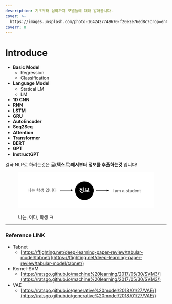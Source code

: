 ```yaml
---
description: 기초부터 심화까지 모델들에 대해 알아봅시다.
cover: >-
  https://images.unsplash.com/photo-1642427749670-f20e2e76ed8c?crop=entropy&cs=srgb&fm=jpg&ixid=M3wxOTcwMjR8MHwxfHNlYXJjaHwxfHxhaSUyMG1vZGVsaW5nfGVufDB8fHx8MTcxMTM0NjcwNnww&ixlib=rb-4.0.3&q=85
coverY: 0
---
```


# Introduce

* **Basic Model**
  * Regression
  * Classification
* **Language Model**
  * Statical LM
  * LM
* **1D CNN**
* **RNN**
* **LSTM**
* **GRU**
* **AutoEncoder**
* **Seq2Seq**
* **Attention**
* **Transformer**
* **BERT**
* **GPT**
* **InstructGPT**



결국 NLP로 하려는것은 **글(텍스트)에서부터 정보를 추출하는것** 입니다!

<figure><img src="../.gitbook/assets/image (18).png" alt=""><figcaption><p>나는, 이다, 학생 ㅋ</p></figcaption></figure>

***



### Reference LINK

* Tabnet
  * [https://ffighting.net/deep-learning-paper-review/tabular-model/tabnet/](https://ffighting.net/deep-learning-paper-review/tabular-model/tabnet/)
* Kernel-SVM
  * [https://ratsgo.github.io/machine%20learning/2017/05/30/SVM3/](https://ratsgo.github.io/machine%20learning/2017/05/30/SVM3/)
* VAE
  * [https://ratsgo.github.io/generative%20model/2018/01/27/VAE/](https://ratsgo.github.io/generative%20model/2018/01/27/VAE/)

